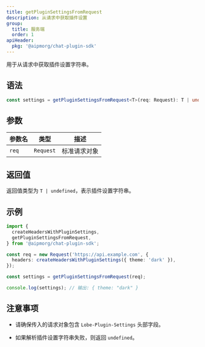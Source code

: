 ```yaml
---
title: getPluginSettingsFromRequest
description: 从请求中获取插件设置
group:
  title: 服务端
  order: 1
apiHeader:
  pkg: '@aipmorg/chat-plugin-sdk'
---
```


用于从请求中获取插件设置字符串。

## 语法

```ts
const settings = getPluginSettingsFromRequest<T>(req: Request): T | undefined;
```

## 参数

| 参数名 | 类型      | 描述         |
| ------ | --------- | ------------ |
| `req`  | `Request` | 标准请求对象 |

## 返回值

返回值类型为 `T | undefined`，表示插件设置字符串。

## 示例

```ts
import {
  createHeadersWithPluginSettings,
  getPluginSettingsFromRequest,
} from '@aipmorg/chat-plugin-sdk';

const req = new Request('https://api.example.com', {
  headers: createHeadersWithPluginSettings({ theme: 'dark' }),
});

const settings = getPluginSettingsFromRequest(req);

console.log(settings); // 输出: { theme: "dark" }
```

## 注意事项

- 请确保传入的请求对象包含 `Lobe-Plugin-Settings` 头部字段。

- 如果解析插件设置字符串失败，则返回 `undefined`。
